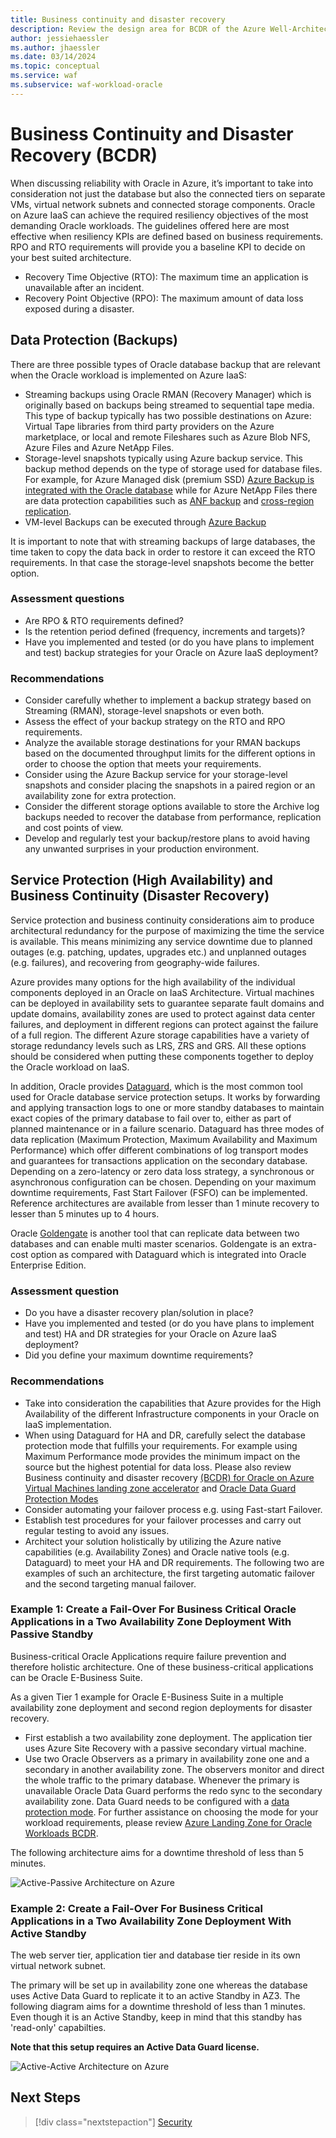 ```yaml
---
title: Business continuity and disaster recovery
description: Review the design area for BCDR of the Azure Well-Architected Framework. See how to apply these principles to Oracle on Azure IaaS workloads.
author: jessiehaessler
ms.author: jhaessler 
ms.date: 03/14/2024
ms.topic: conceptual
ms.service: waf
ms.subservice: waf-workload-oracle
---
```


# Business Continuity and Disaster Recovery (BCDR)

When discussing reliability with Oracle in Azure, it’s important to take into consideration not just the database but also the connected tiers on separate VMs, virtual network subnets and connected storage components. Oracle on Azure IaaS can achieve the required resiliency objectives of the most demanding Oracle workloads. The guidelines offered here are most effective when resiliency KPIs are defined based on business requirements. RPO and RTO requirements will provide you a baseline KPI to decide on your best suited architecture. 
- Recovery Time Objective (RTO): The maximum time an application is unavailable after an incident.
- Recovery Point Objective (RPO): The maximum amount of data loss exposed during a disaster.

## Data Protection (Backups)

There are three possible types of Oracle database backup that are relevant when the Oracle workload is implemented on Azure IaaS:
- Streaming backups using Oracle RMAN (Recovery Manager) which is originally based on backups being streamed to sequential tape media. This type of backup typically has two possible destinations on Azure: Virtual Tape libraries from third party providers on the Azure marketplace, or local and remote Fileshares such as Azure Blob NFS, Azure Files and Azure NetApp Files.
- Storage-level snapshots typically using Azure backup service. This backup method depends on the type of storage used for database files. For example, for Azure Managed disk (premium SSD) [Azure Backup is integrated with the Oracle database](/azure/virtual-machines/workloads/oracle/oracle-database-backup-azure-backup?tabs=azure-portal) while for Azure NetApp Files there are data protection capabilities such as [ANF backup](/azure/azure-netapp-files/backup-introduction) and [cross-region replication](/azure/azure-netapp-files/cross-region-replication-introduction).
- VM-level Backups can be executed through [Azure Backup](/azure/virtual-machines/workloads/oracle/oracle-database-backup-azure-backup?tabs=azure-portal)

It is important to note that with streaming backups of large databases, the time taken to copy the data back in order to restore it can exceed the RTO requirements. In that case the storage-level snapshots become the better option.

### Assessment questions
- Are RPO & RTO requirements defined?
- Is the retention period defined (frequency, increments and targets)?
- Have you implemented and tested (or do you have plans to implement and test) backup strategies for your Oracle on Azure IaaS deployment?

### Recommendations
- Consider carefully whether to implement a backup strategy based on Streaming (RMAN), storage-level snapshots or even both. 
- Assess the effect of your backup strategy on the RTO and RPO requirements.
- Analyze the available storage destinations for your RMAN backups based on the documented throughput limits for the different options in order to choose the option that meets your requirements.
- Consider using the Azure Backup service for your storage-level snapshots and consider placing the snapshots in a paired region or an availability zone for extra protection.
- Consider the different storage options available to store the Archive log backups needed to recover the database from performance, replication and cost points of view. 
- Develop and regularly test your backup/restore plans to avoid having any unwanted surprises in your production environment.

## Service Protection (High Availability) and Business Continuity (Disaster Recovery)

Service protection and business continuity considerations aim to produce architectural redundancy for the purpose of maximizing the time the service is available. This means minimizing any service downtime due to planned outages (e.g. patching, updates, upgrades etc.) and unplanned outages (e.g. failures), and recovering from geography-wide failures.

Azure provides many options for the high availability of the individual components deployed in an Oracle on IaaS Architecture. Virtual machines can be deployed in availability sets to guarantee separate fault domains and update domains, availability zones are used to protect against data center failures, and deployment in different regions can protect against the failure of a full region. The different Azure storage capabilities have a variety of storage redundancy levels such as LRS, ZRS and GRS. All these options should be considered when putting these components together to deploy the Oracle workload on IaaS.

In addition, Oracle provides [Dataguard](/azure/virtual-machines/workloads/oracle/configure-oracle-dataguard), which is the most common tool used for Oracle database service protection setups. It works by forwarding and applying transaction logs to one or more standby databases to maintain exact copies of the primary database to fail over to, either as part of planned maintenance or in a failure scenario. Dataguard has three modes of data replication (Maximum Protection, Maximum Availability and Maximum Performance) which offer different combinations of log transport modes and guarantees for transactions application on the secondary database. Depending on a zero-latency or zero data loss strategy, a synchronous or asynchronous configuration can be chosen.
Depending on your maximum downtime requirements, Fast Start Failover (FSFO) can be implemented. Reference architectures are available from lesser than 1 minute recovery to lesser than 5 minutes up to 4 hours. 

Oracle [Goldengate](/azure/virtual-machines/workloads/oracle/configure-oracle-golden-gate) is another tool that can replicate data between two databases and can enable multi master scenarios. Goldengate is an extra-cost option as compared with Dataguard which is integrated into Oracle Enterprise Edition.

### Assessment question
- Do you have a disaster recovery plan/solution in place? 
- Have you implemented and tested (or do you have plans to implement and test) HA and DR strategies for your Oracle on Azure IaaS deployment?
- Did you define your maximum downtime requirements?

### Recommendations
- Take into consideration the capabilities that Azure provides for the High Availability of the different Infrastructure components in your Oracle on IaaS implementation.
- When using Dataguard for HA and DR, carefully select the database protection mode that fulfills your requirements. For example using Maximum Performance mode provides the minimum impact on the source but the highest potential for data loss. Please also review Business continuity and disaster recovery [(BCDR) for Oracle on Azure Virtual Machines landing zone accelerator](/azure/cloud-adoption-framework/scenarios/oracle-iaas/oracle-disaster-recovery-oracle-landing-zone) and [Oracle Data  Guard Protection Modes](https://docs.oracle.com/en/database/oracle/oracle-database/21/sbydb/oracle-data-guard-protection-modes.html#GUID-7EF6EFEE-7E31-4F80-9C97-1B25DAA025F8)
- Consider automating your failover process e.g. using Fast-start Failover.
- Establish test procedures for your failover processes and carry out regular testing to avoid any issues.
- Architect your solution holistically by utilizing the Azure native capabilities (e.g. Availability Zones) and Oracle native tools (e.g. Dataguard) to meet your HA and DR requirements. The following two are examples of such an architecture, the first targeting automatic failover and the second targeting manual failover.

### Example 1: Create a Fail-Over For Business Critical Oracle Applications in a Two Availability Zone Deployment With Passive Standby

Business-critical Oracle Applications require failure prevention and therefore holistic architecture. One of these business-critical applications can be Oracle E-Business Suite.

As a given Tier 1 example for Oracle E-Business Suite in a multiple availability zone deployment and second region deployments for disaster recovery.

- First establish a two availability zone deployment. The application tier uses Azure Site Recovery with a passive secondary virtual machine.
- Use two Oracle Observers as a primary in availability zone one and a secondary in another availability zone. The observers monitor and direct the whole traffic to the primary database. Whenever the primary is unavailable Oracle Data Guard performs the redo sync to the secondary availability zone. Data Guard needs to be configured with a [data protection mode](https://docs.oracle.com/en/database/oracle/oracle-database/19/sbydb/oracle-data-guard-protection-modes.html#GUID-5DB32C5F-3ABF-4AD4-AB41-208F1BF134BB). 
For further assistance on choosing the mode for your workload requirements, please review [Azure Landing Zone for Oracle Workloads BCDR](/azure/cloud-adoption-framework/scenarios/oracle-iaas/oracle-migration-planning).


The following architecture aims for a downtime threshold of less than 5 minutes. 

![Active-Passive Architecture on Azure](./images/active-passive.png)

### Example 2: Create a Fail-Over For Business Critical Applications in a Two Availability Zone Deployment With Active Standby

The web server tier, application tier and database tier reside in its own virtual network subnet.

The primary will be set up in availability zone one whereas the database uses Active Data Guard to replicate it to an active Standby in AZ3.
The following diagram aims for a downtime threshold of less than 1 minutes. Even though it is an Active Standby, keep in mind that this standby has 'read-only' capabilties.

**Note that this setup requires an Active Data Guard license.**

![Active-Active Architecture on Azure](./images/active-active.png)

## Next Steps

> [!div class="nextstepaction"]
> [Security](./security-new.md)
